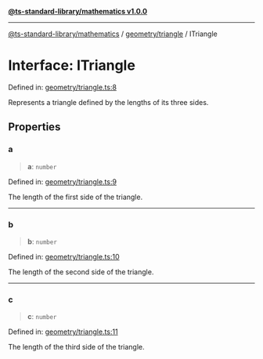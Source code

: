 [**@ts-standard-library/mathematics v1.0.0**](../../../README.md)

***

[@ts-standard-library/mathematics](../../../README.md) / [geometry/triangle](../README.md) / ITriangle

# Interface: ITriangle

Defined in: [geometry/triangle.ts:8](https://github.com/gabaudette/ts-stdlib/blob/ea80ba1db09c741e99f8cb19e94e5a29b81b623b/packages/mathematics/src/geometry/triangle.ts#L8)

Represents a triangle defined by the lengths of its three sides.

## Properties

### a

> **a**: `number`

Defined in: [geometry/triangle.ts:9](https://github.com/gabaudette/ts-stdlib/blob/ea80ba1db09c741e99f8cb19e94e5a29b81b623b/packages/mathematics/src/geometry/triangle.ts#L9)

The length of the first side of the triangle.

***

### b

> **b**: `number`

Defined in: [geometry/triangle.ts:10](https://github.com/gabaudette/ts-stdlib/blob/ea80ba1db09c741e99f8cb19e94e5a29b81b623b/packages/mathematics/src/geometry/triangle.ts#L10)

The length of the second side of the triangle.

***

### c

> **c**: `number`

Defined in: [geometry/triangle.ts:11](https://github.com/gabaudette/ts-stdlib/blob/ea80ba1db09c741e99f8cb19e94e5a29b81b623b/packages/mathematics/src/geometry/triangle.ts#L11)

The length of the third side of the triangle.
